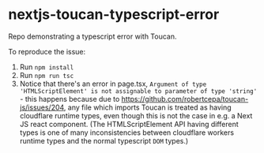 # nextjs-toucan-typescript-error
Repo demonstrating a typescript error with Toucan.

To reproduce the issue:

1. Run `npm install`
2. Run `npm run tsc`
3. Notice that there's an error in page.tsx, `Argument of type 'HTMLScriptElement' is not assignable to parameter of type 'string'` - this happens because due to https://github.com/robertcepa/toucan-js/issues/204, any file which imports Toucan is treated as having cloudflare runtime types, even though this is not the case in e.g. a Next JS react component. (The HTMLScriptElement API having different types is one of many inconsistencies between cloudflare workers runtime types and the normal typescript `DOM` types.)
